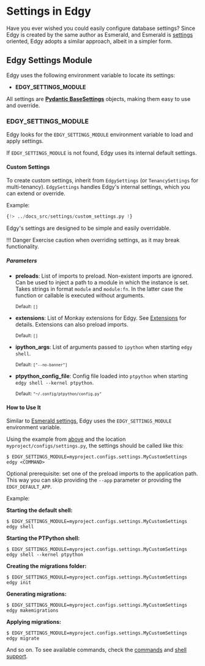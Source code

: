 # Settings in Edgy

Have you ever wished you could easily configure database settings? Since Edgy is created by the same author as Esmerald, and Esmerald is [settings][esmerald_settings] oriented, Edgy adopts a similar approach, albeit in a simpler form.

## Edgy Settings Module

Edgy uses the following environment variable to locate its settings:

* **EDGY_SETTINGS_MODULE**

All settings are **[Pydantic BaseSettings](https://pypi.org/project/pydantic-settings/)** objects, making them easy to use and override.

### EDGY_SETTINGS_MODULE

Edgy looks for the `EDGY_SETTINGS_MODULE` environment variable to load and apply settings.

If `EDGY_SETTINGS_MODULE` is not found, Edgy uses its internal default settings.

#### Custom Settings

To create custom settings, inherit from `EdgySettings` (or `TenancySettings` for multi-tenancy). `EdgySettings` handles Edgy's internal settings, which you can extend or override.

Example:

```python title="myproject/configs/settings.py"
{!> ../docs_src/settings/custom_settings.py !}
```

Edgy's settings are designed to be simple and easily overridable.

!!! Danger
    Exercise caution when overriding settings, as it may break functionality.

##### Parameters

* **preloads**: List of imports to preload. Non-existent imports are ignored. Can be used to inject a path to a module in which the instance is set. Takes strings in format `module` and `module:fn`. In the latter case the function or callable is executed without arguments.

    <sup>Default: `[]`</sup>

* **extensions**: List of Monkay extensions for Edgy. See [Extensions](./extensions.md) for details. Extensions can also preload imports.

    <sup>Default: `[]`</sup>

* **ipython_args**: List of arguments passed to `ipython` when starting `edgy shell`.

    <sup>Default: `["--no-banner"]`</sup>

* **ptpython_config_file**: Config file loaded into `ptpython` when starting `edgy shell --kernel ptpython`.

    <sup>Default: `"~/.config/ptpython/config.py"`</sup>

#### How to Use It

Similar to [Esmerald settings][esmerald_settings], Edgy uses the `EDGY_SETTINGS_MODULE` environment variable.

Using the example from [above](#custom-settings) and the location `myproject/configs/settings.py`, the settings should be called like this:

```shell
$ EDGY_SETTINGS_MODULE=myproject.configs.settings.MyCustomSettings edgy <COMMAND>
```

Optional prerequisite: set one of the preload imports to the application path. This way you can skip providing the `--app` parameter or providing the `EDGY_DEFAULT_APP`.

Example:

**Starting the default shell:**

```shell
$ EDGY_SETTINGS_MODULE=myproject.configs.settings.MyCustomSettings edgy shell
```

**Starting the PTPython shell:**

```shell
$ EDGY_SETTINGS_MODULE=myproject.configs.settings.MyCustomSettings edgy shell --kernel ptpython
```

**Creating the migrations folder:**

```shell
$ EDGY_SETTINGS_MODULE=myproject.configs.settings.MyCustomSettings edgy init
```

**Generating migrations:**

```shell
$ EDGY_SETTINGS_MODULE=myproject.configs.settings.MyCustomSettings edgy makemigrations
```

**Applying migrations:**

```shell
$ EDGY_SETTINGS_MODULE=myproject.configs.settings.MyCustomSettings edgy migrate
```

And so on. To see available commands, check the [commands](./migrations/migrations.md) and [shell support](./shell.md).

[esmerald_settings]: [https://esmerald.dev/application/settings/](https://esmerald.dev/application/settings/)
